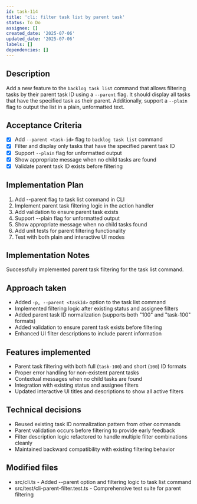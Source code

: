 ```yaml
---
id: task-114
title: 'cli: filter task list by parent task'
status: To Do
assignee: []
created_date: '2025-07-06'
updated_date: '2025-07-06'
labels: []
dependencies: []
---
```


## Description
Add a new feature to the `backlog task list` command that allows filtering tasks by their parent task ID using a `--parent` flag. It should display all tasks that have the specified task as their parent. Additionally, support a `--plain` flag to output the list in a plain, unformatted text.

## Acceptance Criteria

- [x] Add `--parent <task-id>` flag to `backlog task list` command
- [x] Filter and display only tasks that have the specified parent task ID
- [x] Support `--plain` flag for unformatted output
- [x] Show appropriate message when no child tasks are found
- [x] Validate parent task ID exists before filtering

## Implementation Plan

1. Add --parent flag to task list command in CLI
2. Implement parent task filtering logic in the action handler
3. Add validation to ensure parent task exists
4. Support --plain flag for unformatted output
5. Show appropriate message when no child tasks found
6. Add unit tests for parent filtering functionality
7. Test with both plain and interactive UI modes

## Implementation Notes

Successfully implemented parent task filtering for the task list command.

## Approach taken
- Added `-p, --parent <taskId>` option to the task list command
- Implemented filtering logic after existing status and assignee filters
- Added parent task ID normalization (supports both "100" and "task-100" formats)
- Added validation to ensure parent task exists before filtering
- Enhanced UI filter descriptions to include parent information

## Features implemented
- Parent task filtering with both full (`task-100`) and short (`100`) ID formats
- Proper error handling for non-existent parent tasks
- Contextual messages when no child tasks are found
- Integration with existing status and assignee filters
- Updated interactive UI titles and descriptions to show all active filters

## Technical decisions
- Reused existing task ID normalization pattern from other commands
- Parent validation occurs before filtering to provide early feedback
- Filter description logic refactored to handle multiple filter combinations cleanly
- Maintained backward compatibility with existing filtering behavior

## Modified files
- src/cli.ts - Added --parent option and filtering logic to task list command
- src/test/cli-parent-filter.test.ts - Comprehensive test suite for parent filtering
